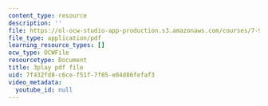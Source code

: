 ```yaml
---
content_type: resource
description: ''
file: https://ol-ocw-studio-app-production.s3.amazonaws.com/courses/7-91j-foundations-of-computational-and-systems-biology-spring-2014/7f432fd8c6cef51f7f85e04d86fefaf3_kKyrR0cFrEg.pdf
file_type: application/pdf
learning_resource_types: []
ocw_type: OCWFile
resourcetype: Document
title: 3play pdf file
uid: 7f432fd8-c6ce-f51f-7f85-e04d86fefaf3
video_metadata:
  youtube_id: null
---
```

